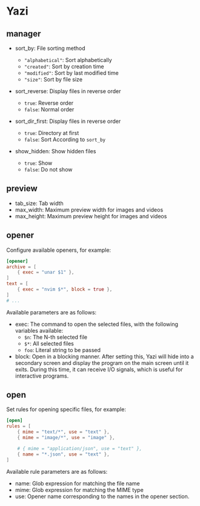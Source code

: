 # Yazi

## manager

- sort_by: File sorting method

  - `"alphabetical"`: Sort alphabetically
  - `"created"`: Sort by creation time
  - `"modified"`: Sort by last modified time
  - `"size"`: Sort by file size

- sort_reverse: Display files in reverse order

  - `true`: Reverse order
  - `false`: Normal order

- sort_dir_first: Display files in reverse order

  - `true`: Directory at first
  - `false`: Sort According to `sort_by`

- show_hidden: Show hidden files

  - `true`: Show
  - `false`: Do not show

## preview

- tab_size: Tab width
- max_width: Maximum preview width for images and videos
- max_height: Maximum preview height for images and videos

## opener

Configure available openers, for example:

```toml
[opener]
archive = [
	{ exec = "unar $1" },
]
text = [
	{ exec = "nvim $*", block = true },
]
# ...
```

Available parameters are as follows:

- exec: The command to open the selected files, with the following variables available:
  - `$n`: The N-th selected file
  - `$*`: All selected files
  - `foo`: Literal string to be passed
- block: Open in a blocking manner. After setting this, Yazi will hide into a secondary screen and display the program on the main screen until it exits. During this time, it can receive I/O signals, which is useful for interactive programs.

## open

Set rules for opening specific files, for example:

```toml
[open]
rules = [
	{ mime = "text/*", use = "text" },
	{ mime = "image/*", use = "image" },

	# { mime = "application/json", use = "text" },
	{ name = "*.json", use = "text" },
]
```

Available rule parameters are as follows:

- name: Glob expression for matching the file name
- mime: Glob expression for matching the MIME type
- use: Opener name corresponding to the names in the opener section.
